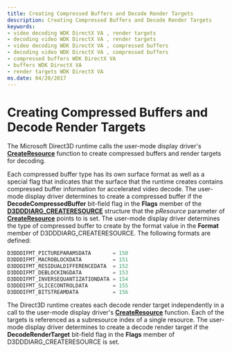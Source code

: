 ```yaml
---
title: Creating Compressed Buffers and Decode Render Targets
description: Creating Compressed Buffers and Decode Render Targets
keywords:
- video decoding WDK DirectX VA , render targets
- decoding video WDK DirectX VA , render targets
- video decoding WDK DirectX VA , compressed buffers
- decoding video WDK DirectX VA , compressed buffers
- compressed buffers WDK DirectX VA
- buffers WDK DirectX VA
- render targets WDK DirectX VA
ms.date: 04/20/2017
---
```


# Creating Compressed Buffers and Decode Render Targets


The Microsoft Direct3D runtime calls the user-mode display driver's [**CreateResource**](/windows-hardware/drivers/ddi/d3dumddi/nc-d3dumddi-pfnd3dddi_createresource) function to create compressed buffers and render targets for decoding.

Each compressed buffer type has its own surface format as well as a special flag that indicates that the surface that the runtime creates contains compressed buffer information for accelerated video decode. The user-mode display driver determines to create a compressed buffer if the **DecodeCompressedBuffer** bit-field flag in the **Flags** member of the [**D3DDDIARG\_CREATERESOURCE**](/windows-hardware/drivers/ddi/d3dukmdt/ns-d3dukmdt-_d3dddiarg_createresource) structure that the *pResource* parameter of [**CreateResource**](/windows-hardware/drivers/ddi/d3dumddi/nc-d3dumddi-pfnd3dddi_createresource) points to is set. The user-mode display driver determines the type of compressed buffer to create by the format value in the **Format** member of D3DDDIARG\_CREATERESOURCE. The following formats are defined:

```cpp
D3DDDIFMT_PICTUREPARAMSDATA       = 150
D3DDDIFMT_MACROBLOCKDATA          = 151
D3DDDIFMT_RESIDUALDIFFERENCEDATA  = 152
D3DDDIFMT_DEBLOCKINGDATA          = 153
D3DDDIFMT_INVERSEQUANTIZATIONDATA = 154
D3DDDIFMT_SLICECONTROLDATA        = 155
D3DDDIFMT_BITSTREAMDATA           = 156
```

The Direct3D runtime creates each decode render target independently in a call to the user-mode display driver's [**CreateResource**](/windows-hardware/drivers/ddi/d3dumddi/nc-d3dumddi-pfnd3dddi_createresource) function. Each of the targets is referenced as a subresource index of a single resource. The user-mode display driver determines to create a decode render target if the **DecodeRenderTarget** bit-field flag in the **Flags** member of D3DDDIARG\_CREATERESOURCE is set.

 

